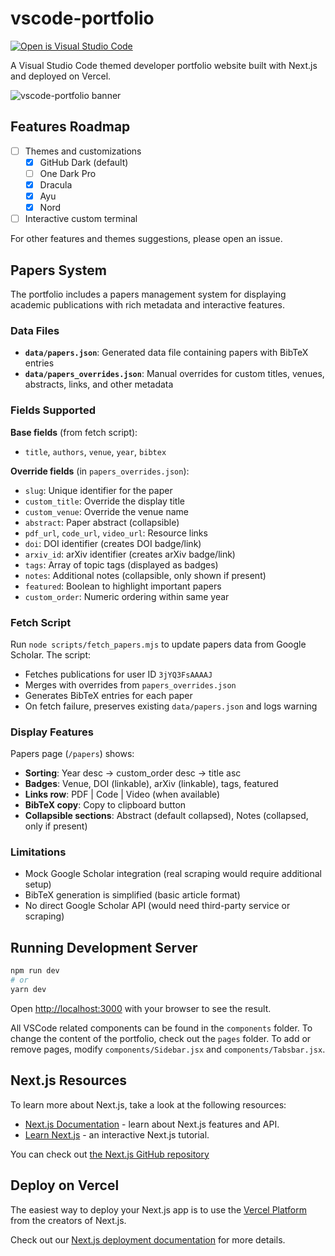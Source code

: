 # vscode-portfolio
[![Open is Visual Studio Code](https://open.vscode.dev/badges/open-in-vscode.svg)](https://open.vscode.dev/itsnitinr/vscode-portfolio)

A Visual Studio Code themed developer portfolio website built with Next.js and deployed on Vercel.

![vscode-portfolio banner](https://imgur.com/JXJ9mpO.gif)

## Features Roadmap

- [ ] Themes and customizations
  - [x] GitHub Dark (default)
  - [ ] One Dark Pro
  - [x] Dracula
  - [x] Ayu
  - [x] Nord
- [ ] Interactive custom terminal

For other features and themes suggestions, please open an issue.

## Papers System

The portfolio includes a papers management system for displaying academic publications with rich metadata and interactive features.

### Data Files

- **`data/papers.json`**: Generated data file containing papers with BibTeX entries
- **`data/papers_overrides.json`**: Manual overrides for custom titles, venues, abstracts, links, and other metadata

### Fields Supported

**Base fields** (from fetch script):
- `title`, `authors`, `venue`, `year`, `bibtex`

**Override fields** (in `papers_overrides.json`):
- `slug`: Unique identifier for the paper
- `custom_title`: Override the display title 
- `custom_venue`: Override the venue name
- `abstract`: Paper abstract (collapsible)
- `pdf_url`, `code_url`, `video_url`: Resource links
- `doi`: DOI identifier (creates DOI badge/link)
- `arxiv_id`: arXiv identifier (creates arXiv badge/link)  
- `tags`: Array of topic tags (displayed as badges)
- `notes`: Additional notes (collapsible, only shown if present)
- `featured`: Boolean to highlight important papers
- `custom_order`: Numeric ordering within same year

### Fetch Script

Run `node scripts/fetch_papers.mjs` to update papers data from Google Scholar. The script:
- Fetches publications for user ID `3jYQ3FsAAAAJ` 
- Merges with overrides from `papers_overrides.json`
- Generates BibTeX entries for each paper
- On fetch failure, preserves existing `data/papers.json` and logs warning

### Display Features

Papers page (`/papers`) shows:
- **Sorting**: Year desc → custom_order desc → title asc
- **Badges**: Venue, DOI (linkable), arXiv (linkable), tags, featured
- **Links row**: PDF | Code | Video (when available)  
- **BibTeX copy**: Copy to clipboard button
- **Collapsible sections**: Abstract (default collapsed), Notes (collapsed, only if present)

### Limitations

- Mock Google Scholar integration (real scraping would require additional setup)
- BibTeX generation is simplified (basic article format)
- No direct Google Scholar API (would need third-party service or scraping)

## Running Development Server

```bash
npm run dev
# or
yarn dev
```

Open [http://localhost:3000](http://localhost:3000) with your browser to see the result.

All VSCode related components can be found in the `components` folder. To change the content of the portfolio, check out the `pages` folder. To add or remove pages, modify `components/Sidebar.jsx` and `components/Tabsbar.jsx`.

## Next.js Resources

To learn more about Next.js, take a look at the following resources:

- [Next.js Documentation](https://nextjs.org/docs) - learn about Next.js features and API.
- [Learn Next.js](https://nextjs.org/learn) - an interactive Next.js tutorial.

You can check out [the Next.js GitHub repository](https://github.com/vercel/next.js/)

## Deploy on Vercel

The easiest way to deploy your Next.js app is to use the [Vercel Platform](https://vercel.com/new?utm_medium=default-template&filter=next.js&utm_source=create-next-app&utm_campaign=create-next-app-readme) from the creators of Next.js.

Check out our [Next.js deployment documentation](https://nextjs.org/docs/deployment) for more details.
